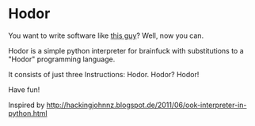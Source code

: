Hodor
=====

You want to write software like [this guy](http://i.lv3.hbo.com/assets/images/series/game-of-thrones/character/s3/hodor-1024.jpg)?
Well, now you can.

Hodor is a simple python interpreter for brainfuck with substitutions to a "Hodor" programming language.

It consists of just three Instructions:
Hodor.
Hodor?
Hodor!

Have fun!

Inspired by http://hackingjohnnz.blogspot.de/2011/06/ook-interpreter-in-python.html
